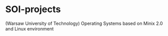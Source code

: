 # SOI-projects
(Warsaw University of Technology) Operating Systems based on Minix 2.0 and Linux environment 
